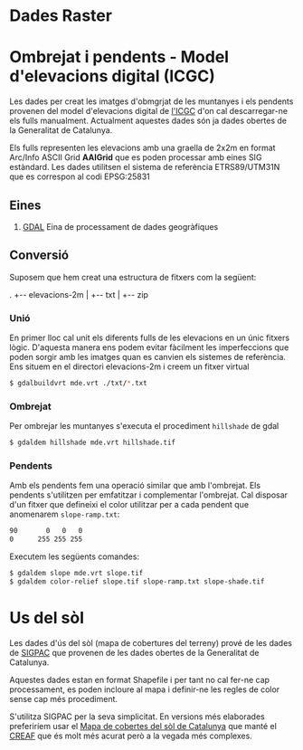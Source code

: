 # Dades Raster

# Ombrejat i pendents - Model d'elevacions digital (ICGC)
Les dades per creat les imatges d'obmgrjat de les muntanyes i els pendents
provenen del model d'elevacions digital de [l'ICGC](http://www.icc.cat/vissir3/)
d'on cal descarregar-ne els fulls manualment. Actualment aquestes dades són ja
dades obertes de la Generalitat de Catalunya.

Els fulls representen les elevacions amb una graella de 2x2m en format Arc/Info
ASCII Grid **AAIGrid** que es poden processar amb eines SIG estàndard. Les dades
utilitsen el sistema de referència ETRS89/UTM31N que es correspon al codi
EPSG:25831

## Eines
1. [GDAL](http://www.gdal.org/) Eina de processament de dades geogràfiques

## Conversió
Suposem que hem creat una estructura de fitxers com la següent:

.
+-- elevacions-2m
|   +-- txt
|   +-- zip

### Unió
En primer lloc cal unit els diferents fulls de les elevacions en un únic fitxers
lògic. D'aquesta manera ens podem evitar fàcilment les imperfeccions que poden
sorgir amb les imatges quan es canvien els sistemes de referència. Ens situem
en el directori elevacions-2m i creem un fitxer virtual

```sh
$ gdalbuildvrt mde.vrt ./txt/*.txt
```

### Ombrejat
Per ombrejar les muntanyes s'executa el procediment ```hillshade``` de gdal

```sh
$ gdaldem hillshade mde.vrt hillshade.tif
```

### Pendents
Amb els pendents fem una operació similar que amb l'ombrejat. Els pendents
s'utilitzen per emfatitzar i complementar l'ombrejat. Cal disposar d'un fitxer
que defineixi el color utilitzar per a cada pendent que anomenarem
```slope-ramp.txt```:

```txt
90       0   0   0
0      255 255 255
```

Executem les següents comandes:

```sh
$ gdaldem slope mde.vrt slope.tif
$ gdaldem color-relief slope.tif slope-ramp.txt slope-shade.tif
```

# Us del sòl
Les dades d'ús del sòl (mapa de cobertures del terreny) prové de les dades de
[SIGPAC](http://dadesobertes.gencat.cat/ca/cercador/cerca-cataleg?q=sigpac)
que provenen de les dades obertes de la Generalitat de Catalunya.

Aquestes dades estan en format Shapefile i per tant  no cal fer-ne cap
processament, es poden incloure al mapa i definir-ne les regles de color sense
cap més procediment.

S'utilitza SIGPAC per la seva simplicitat. En versions més elaborades
preferiríem usar el [Mapa de cobertes del sòl de Catalunya](http://www.creaf.uab.es/mcsc/)
que manté el [CREAF](http://www.creaf.cat/) que és molt més acurat però a la
vegada més complexes.
